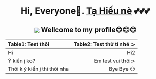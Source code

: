 <h1 align="center"> Hi, Everyone🐾. <a href="https://www.facebook.com/TaHieu2709/">Tạ Hiếu nè<a/> 💕💕💕 </h1>

<h2 align="center"> <img src="https://user-images.githubusercontent.com/71754731/130457643-6de59841-7ad6-463c-b62c-fbcb1b87aa6f.png" align="center"> Wellcome to my profile😊😊😊 </h2>

| Table1: Test thôi | Table2: Test thử tí nhé :> |
| :---   |    ---:|
| Hi | Hi2 |
| Ý kiến j ko? | Em test vui thôi:> |
| Thôi k ý kiến j thì thôi nha | Bye Bye 😶 |
